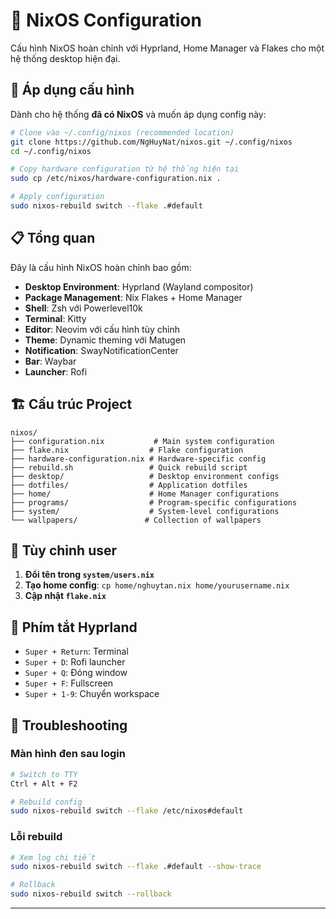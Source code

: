 # 🐧 NixOS Configuration

Cấu hình NixOS hoàn chỉnh với Hyprland, Home Manager và Flakes cho một hệ thống desktop hiện đại.

## 🔄 Áp dụng cấu hình

Dành cho hệ thống **đã có NixOS** và muốn áp dụng config này:

```bash
# Clone vào ~/.config/nixos (recommended location)
git clone https://github.com/NgHuyNat/nixos.git ~/.config/nixos
cd ~/.config/nixos

# Copy hardware configuration từ hệ thống hiện tại
sudo cp /etc/nixos/hardware-configuration.nix .

# Apply configuration
sudo nixos-rebuild switch --flake .#default
```

## 📋 Tổng quan

Đây là cấu hình NixOS hoàn chỉnh bao gồm:
- **Desktop Environment**: Hyprland (Wayland compositor)
- **Package Management**: Nix Flakes + Home Manager  
- **Shell**: Zsh với Powerlevel10k
- **Terminal**: Kitty
- **Editor**: Neovim với cấu hình tùy chỉnh
- **Theme**: Dynamic theming với Matugen
- **Notification**: SwayNotificationCenter
- **Bar**: Waybar
- **Launcher**: Rofi

## 🏗️ Cấu trúc Project

```
nixos/
├── configuration.nix           # Main system configuration
├── flake.nix                  # Flake configuration
├── hardware-configuration.nix # Hardware-specific config
├── rebuild.sh                 # Quick rebuild script
├── desktop/                   # Desktop environment configs
├── dotfiles/                  # Application dotfiles
├── home/                      # Home Manager configurations
├── programs/                  # Program-specific configurations
├── system/                    # System-level configurations
└── wallpapers/               # Collection of wallpapers
```

## 👤 Tùy chỉnh user

1. **Đổi tên trong `system/users.nix`**
2. **Tạo home config**: `cp home/nghuytan.nix home/yourusername.nix`
3. **Cập nhật `flake.nix`**

## 🎯 Phím tắt Hyprland

- `Super + Return`: Terminal
- `Super + D`: Rofi launcher  
- `Super + Q`: Đóng window
- `Super + F`: Fullscreen
- `Super + 1-9`: Chuyển workspace

## 🔧 Troubleshooting

### Màn hình đen sau login
```bash
# Switch to TTY
Ctrl + Alt + F2

# Rebuild config
sudo nixos-rebuild switch --flake /etc/nixos#default
```

### Lỗi rebuild
```bash
# Xem log chi tiết
sudo nixos-rebuild switch --flake .#default --show-trace

# Rollback
sudo nixos-rebuild switch --rollback
```

---

